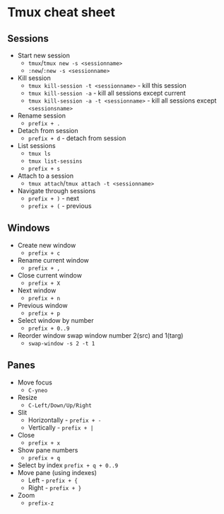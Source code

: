 # Tmux cheat sheet

## Sessions

* Start new session
  * `tmux`/`tmux new -s <sessionname>`
  * `:new`/`:new -s <sessionname>`
* Kill session
  * `tmux kill-session -t <sessionname>` - kill this session
  * `tmux kill-session -a` - kill all sessions except current
  * `tmux kill-session -a -t <sessionname>` - kill all sessions except `<sessionsname>`
* Rename session
  * `prefix + .`
* Detach from session
  * `prefix + d` - detach from session
* List sessions
  * `tmux ls`
  * `tmux list-sessins`
  * `prefix + s`
* Attach to a session
  * `tmux attach`/`tmux attach -t <sessionname>`
* Navigate through sessions
  * `prefix + )` - next
  * `prefix + (` - previous

## Windows

* Create new window
  * `prefix + c`
* Rename current window
  * `prefix + ,`
* Close current window
  * `prefix + X`
* Next window
  * `prefix + n`
* Previous window
  * `prefix + p`
* Select window by number
  * `prefix + 0..9`
* Reorder window swap window number 2(src) and 1(targ)
  * `swap-window -s 2 -t 1`

## Panes

* Move focus
  * `C-yneo`
* Resize
  * `C-Left/Down/Up/Right`
* Slit
  * Horizontally - `prefix + -`
  * Vertically - `prefix + |`
* Close
  * `prefix + x`
* Show pane numbers
  * `prefix + q`
* Select by index
   `prefix + q + 0..9`
* Move pane (using indexes)
  * Left - `prefix + {`
  * Right - `prefix + }`
* Zoom
  * `prefix-z`
